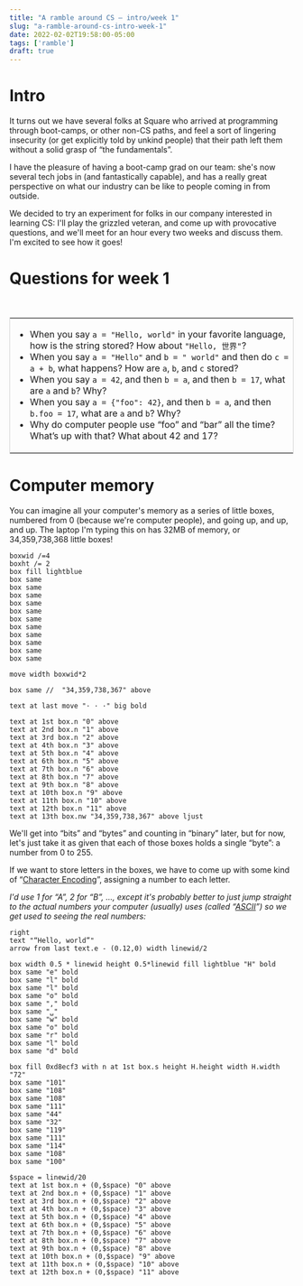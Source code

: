 ```yaml
---
title: "A ramble around CS — intro/week 1"
slug: "a-ramble-around-cs-intro-week-1"
date: 2022-02-02T19:58:00-05:00
tags: ['ramble']
draft: true
---
```


# Intro

It turns out we have several folks at Square who arrived at
programming through boot-camps, or other non-CS paths, and feel a sort
of lingering insecurity (or get explicitly told by unkind people) that
their path left them without a solid grasp of “the fundamentals”.

I have the pleasure of having a boot-camp grad on our team: she's now
several tech jobs in (and fantastically capable), and has a really
great perspective on what our industry can be like to people coming in
from outside.

We decided to try an experiment for folks in our company interested in
learning CS: I'll play the grizzled veteran, and come up with
provocative questions, and we'll meet for an hour every two weeks and
discuss them. I'm excited to see how it goes!

# Questions for week 1

<br/>
<table style="border:1px solid lightgrey;"><td>

- When you say `a = "Hello, world"` in your favorite language, how is
  the string stored? How about `"Hello, 世界"`?
- When you say `a = "Hello"` and `b = " world"` and then do `c = a +
  b`, what happens? How are `a`, `b`, and `c` stored?
- When you say `a = 42`, and then `b = a`, and then `b = 17`, what are
  `a` and `b`? Why?
- When you say `a = {"foo": 42}`, and then `b = a`, and then `b.foo =
  17`, what are `a` and `b`? Why?
- Why do computer people use “foo” and “bar” all the time? What’s up
  with that? What about 42 and 17?

</table>

# Computer memory

You can imagine all your computer's memory as a series of little boxes,
numbered from 0 (because we're computer people), and going up, and up,
and up. The laptop I'm typing this on has 32MB of memory, or
34,359,738,368 little boxes!


```pikchr {toggle=true}
boxwid /=4
boxht /= 2
box fill lightblue
box same
box same
box same
box same
box same
box same
box same
box same
box same
box same
box same

move width boxwid*2

box same //  "34,359,738,367" above

text at last move "· · ·" big bold

text at 1st box.n "0" above
text at 2nd box.n "1" above
text at 3rd box.n "2" above
text at 4th box.n "3" above
text at 5th box.n "4" above
text at 6th box.n "5" above
text at 7th box.n "6" above
text at 8th box.n "7" above
text at 9th box.n "8" above
text at 10th box.n "9" above
text at 11th box.n "10" above
text at 12th box.n "11" above
text at 13th box.nw "34,359,738,367" above ljust
```

We'll get into “bits” and “bytes” and counting in “binary” later, but
for now, let's just take it as given that each of those boxes holds a
single “byte”: a number from 0 to 255.

If we want to store letters in the boxes, we have to come up with some
kind of “[Character
Encoding](https://en.wikipedia.org/wiki/Character_encoding)”,
assigning a number to each letter.

_I'd use 1 for “A”, 2 for “B”, ..., except it's probably better to
just jump straight to the actual numbers your computer (usually) uses
(called “[ASCII](https://en.wikipedia.org/wiki/ASCII)”) so we get used
to seeing the real numbers:_

```pikchr {toggle=true}
right
text "“Hello, world”"
arrow from last text.e - (0.12,0) width linewid/2

box width 0.5 * linewid height 0.5*linewid fill lightblue "H" bold
box same "e" bold
box same "l" bold
box same "l" bold
box same "o" bold
box same "," bold
box same "␣"
box same "w" bold
box same "o" bold
box same "r" bold
box same "l" bold
box same "d" bold

box fill 0xd8ecf3 with n at 1st box.s height H.height width H.width "72"
box same "101"
box same "108"
box same "108"
box same "111"
box same "44"
box same "32"
box same "119"
box same "111"
box same "114"
box same "108"
box same "100"

$space = linewid/20
text at 1st box.n + (0,$space) "0" above
text at 2nd box.n + (0,$space) "1" above
text at 3rd box.n + (0,$space) "2" above
text at 4th box.n + (0,$space) "3" above
text at 5th box.n + (0,$space) "4" above
text at 6th box.n + (0,$space) "5" above
text at 7th box.n + (0,$space) "6" above
text at 8th box.n + (0,$space) "7" above
text at 9th box.n + (0,$space) "8" above
text at 10th box.n + (0,$space) "9" above
text at 11th box.n + (0,$space) "10" above
text at 12th box.n + (0,$space) "11" above
```
